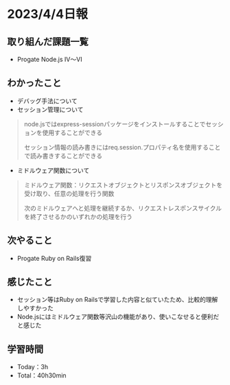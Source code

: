 # 2023/4/4日報

## 取り組んだ課題一覧
- Progate Node.js IV〜VI

## わかったこと
- デバッグ手法について
- セッション管理について
> node.jsではexpress-sessionパッケージをインストールすることでセッションを使用することができる
> 
> セッション情報の読み書きにはreq.session.プロパティ名を使用することで読み書きすることができる
- ミドルウェア関数について
> ミドルウェア関数：リクエストオブジェクトとリスポンスオブジェクトを受け取り、任意の処理を行う関数
>
> 次のミドルウェアへと処理を継続するか、リクエストレスポンスサイクルを終了させるかのいずれかの処理を行う

## 次やること
- Progate Ruby on Rails復習

## 感じたこと
- セッション等はRuby on Railsで学習した内容と似ていたため、比較的理解しやすかった
- Node.jsにはミドルウェア関数等沢山の機能があり、使いこなせると便利だと感じた

## 学習時間
- Today：3h
- Total：40h30min
